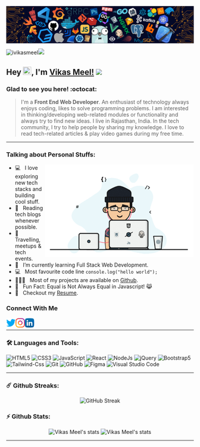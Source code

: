<img align="center" src="https://raw.githubusercontent.com/iVikasMeel/iVikasMeel/main/assets/bg.png" style="max-width: 100%;">

<p align="left"><img src="https://komarev.com/ghpvc/?username=ivikasmeel&label=Profile%20views&color=0e75b6&style=flat" alt="ivikasmeel" /><img src="https://media.giphy.com/media/mGcNjsfWAjY5AEZNw6/giphy.gif" width="50"></p>

## Hey <img src="https://media.giphy.com/media/hvRJCLFzcasrR4ia7z/giphy.gif" width="22px"  height="22px">, I'm [Vikas Meel!](https://github.com/ivikasmeel) <img src="https://emojis.slackmojis.com/emojis/images/1531849430/4246/blob-sunglasses.gif?1531849430" width="30"/>

### Glad to see you here! :octocat:

> I'm a **Front End Web Developer**. An enthusiast of technology always enjoys coding, likes to solve programming problems. I am interested in thinking/developing web-related modules or functionality and always try to find new ideas. I live in Rajasthan, India.  In the tech community, I try to help people by sharing my knowledge. I love to read tech-related articles & play video games during my free time.

---

### Talking about Personal Stuffs:

<img align="right" height="250" width="400" alt="Vikas Meel" src="https://github.com/iVikasMeel/iVikasMeel/blob/main/assets/ivikasmeel.gif" />

- 💻 &nbsp; I love exploring new tech stacks and building cool stuff.
- 📰 &nbsp; Reading tech blogs whenever possible.
- 🍕 &nbsp; Travelling, meetups & tech events.
- 🚀 &nbsp; I’m currently learning Full Stack Web Development.
- :computer: &nbsp; Most favourite code line `console.log("hello world");`
- 👨🏻‍💻 &nbsp; Most of my projects are available on [Github](https://github.com/iVikasMeel).
- 👾 &nbsp; Fun Fact: Equal is Not Always Equal in Javascript! 😹
- 📝 &nbsp; Checkout my [Resume]().

### Connect With Me

<a target="_blank" href="https://twitter.com/ivikasmeel">
  <img align="left" alt="Vikas Meel | Twitter" width="25px" src="https://raw.githubusercontent.com/iVikasMeel/iVikasMeel/main/assets/twitter.png" />
</a>
<a target="_blank" href="https://www.instagram.com//">
  <img align="left" alt="Vikas Meel | Instagram" width="25px" src="https://raw.githubusercontent.com/iVikasMeel/iVikasMeel/main/assets/instagram.png" />
</a>
<a target="_blank" href="https://www.linkedin.com/in/ivikasmeel/">
  <img align="left" alt="Vikas Meel | LinkedIn" width="25px" src="https://raw.githubusercontent.com/iVikasMeel/iVikasMeel/main/assets/linkedin.png" />
</a>

<br />

---

### 🛠 Languages and Tools:

![HTML5](https://img.shields.io/badge/-HTML5-000000?style=flat&logo=html5)
![CSS3](https://img.shields.io/badge/-CSS3-000000?style=flat&logo=css3&logoColor=1572B6)
![JavaScript](https://img.shields.io/badge/-JavaScript-000000?style=flat&logo=javascript)
![React](https://img.shields.io/badge/-React-000000?style=flat&logo=react)
![NodeJs](https://img.shields.io/badge/-NodeJs-000000?style=flat&logo=Node.js)
![jQuery](https://img.shields.io/badge/-jQuery-000000?style=flat&logo=jQuery&logoColor=0078D6)
![Bootstrap5](https://img.shields.io/badge/-Bootstrap%205-000000?style=flat&logo=bootstrap)
![Tailwind-Css](https://img.shields.io/badge/-Tailwind%20CSS-000000?style=flat&logo=tailwindcss)
![Git](https://img.shields.io/badge/-Git-000000?style=flat&logo=git)
![GitHub](https://img.shields.io/badge/-GitHub-000000?style=flat&logo=github)
![Figma](https://img.shields.io/badge/-Figma-000000?style=flat&logo=figma)
![Visual Studio Code](https://img.shields.io/badge/-VSCode-000000?style=flat&logo=visual-studio-code&logoColor=0078D6)

---

### ☄️ Github Streaks:
<p align="center">
    <img src="https://streak-stats.demolab.com?user=ivikasmeel&theme=transparent" alt="GitHub Streak" />
</p>

### ⚡ Github Stats:

<p align="center">
	<img src="https://github-readme-stats.vercel.app/api?username=ivikasmeel&show_icons=true&hide_border=true&theme=tokyonight" alt="Vikas Meel's stats" />
	<img src="https://github-readme-stats.vercel.app/api/top-langs?username=ivikasmeel&langs_count=10&w_icons=true&locale=en&layout=compact&theme=tokyonight&hide_border=true" alt="Vikas Meel's stats" />
</p>

--- 
